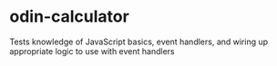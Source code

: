 # odin-calculator
Tests knowledge of JavaScript basics, event handlers, and wiring up appropriate logic to use with event handlers
